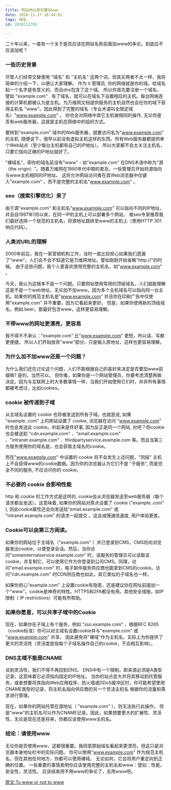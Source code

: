 ```yaml
---
title: 网站地址是否要加www
date: 2018-11-27 16:44:01
tags: 域名
id: 2018112701

---
```


二十年以来，一直有一个关于是否应该在网站名称前面加www的争论。到底应不应该加呢？
<!-- more -->

### 一些历史背景
尽管人们经常交替使用 "域名" 和 "主机名" 这两个词，但其实两者不太一样，我将简单的介绍一下，以便让大家理解。
作为 it 管理员, 你的网络就是你的域。给域名起一个名字是有意义的，而且dns包含了这个域。 所以你首先要注册一个域名，譬如  "example.com" . 有了域名，就可以在域名下设置相应的主机。每台网络连接的计算机都被认为是主机。为万维网文档提供服务的主机自然也会在你的域下获得主机名 "www"。因此得到了完整的域名（专业术语叫全限定域名）"www.example.com"  。 你也会对网络中其它主机做相同的操作, 无论你是否有web服务器，这就是主机在网络中的组织方式。

要转到"example.com" 域中的Web服务器，就要访问名为"www.example.com" 的主机. 随便说下，很早以前没有虚拟主机这样的东西。所有Web服务器都提供单个Web站点（至少每台主机都有自己的IP地址）。 所以大家都不会太关注主机名，只要它指向正确的IP地址就好了。

"裸域名"，即你的域名前没有"www" - 如"example.com" 在DNS术语中称为"源（the origin）"。随着万维网在1990年代中期的普及，一些管理员开始将源指向与www主机相同的IP地址。 这将允许网站访问者在其Web浏览器中仅键入"example.com" ，而不是完整的主机名"www.example.com" 。

### seo（搜索引擎优化）来了
由于源"example.com" 和主机名"www.example.com" 可以指向不同的IP地址，并且自1997年1月以来，在同一IP的主机上可以部署多个网站， 
做seo专家推荐我们最好选择一个规范的主机名，将源地址跳转至www的主机上（使用HTTP 301响应代码）。



### 人类对URL的理解
2000年前后，我在一家营销机构工作，当时一直比较担心如果我们遗漏了"www"，人们会不会不知道它是万维网地址。譬如刚刚开始省略"http://"的时候。 由于这些问题，我个人更喜欢使用完整的主机名，如"www.example.com" 。

今天，我认为这根本不是一个问题。只要网站使用常用的顶级域名，人们就能理解这是不是一个web地址，无论加不加www。因为多个主机域名可以指向同一台主机。如果你的规范主机名是"www.example.com" 并且你在印刷广告中仅使用"example.com" 并不重要，因为它看起来更好。 但是，如果你使用新的顶级域名，例如.beer，那最好包含www，这样更容易理解。

### 不带www的网址更漂亮，更容易
我不得不不承认："example.com" 比"www.example.com" 更短，所以读、写都更便捷。 所以人们开始放弃"www"部分，只是输入原地址，这样也更容易理解。

### 为什么加不加www还是一个问题？
为什么我们还在讨论这个问题，人们不能根据自己的喜好来决定是否要加www前缀嘛?
是的，当然可以。
但你看，如果你是一个网站管理员，你要考虑清楚再做决定。因为与互联网上的大多数事情一样，当我们开始使用它们时，并非所有事情都被考虑过，比如cookies。

### cookie 被传递到子域

从主域名设置的 cookie 也将被发送到所有子域。也就是说, 如果 "example..com"   上的网站设置了 cookie, 浏览器在访问 "www.example.com"   时也会发送此 cookie。听起来是件好事, 因为反正是同一个网站, 对吧？但cookie 也会被送到 "cdn.example.com"  、"email.example.com"  、"intranet.example.com"  、thirdpartyservice.example.com 等。而且当第三方服务使用你的域名是，也会获取主域名的cookie。

而在"www.example.com"   中设置的 cookie 将不会发生上述问题，"同级" 主机上不会获得www的cookie数据。因为你的浏览器认为它们不是 "子服务", 而是完全不同的服务, 不应访问你的 cookie。



### 不必要的 cookie 会影响性能

http 和 cookie 的工作方式是这样的, cookie会从浏览器发送至web服务器（每个请求都会发送）。这意味着, 如果你的网站对原点设置了 cookie ("example..com"  ), 则此cookie属性还会向发送给"email.example.com"   或 "intranet.example.com"  的请求一起提交 。这会减慢通信速度, 用户体验更差。


### Cookie可以由第三方阅读。 

如果你的网站位于主域名（"example.com" ）并已登录到CMS，CMS将向浏览器发出cookie，以便登录会话。然后，当你访问"someinternalservice.example.com" 时，该服务的管理员可以读取该cookie，并复制它，可以使用它作为你登录到公司CMS。同理，访问"email.example.com" 时，电子邮件服务供应商也能拿到CMS的cookie。访问"cdn.example.com" 时CDN供应商也如此，其它类似的子域名也一样。

如果你担心"example.com" 上设置cookie有隐患，还是建议你在网址前面加一个"www"。cookie是神奇的特性。HTTPS和2FA都没有用。其他安全措施，如IP限制（ IP restrictions）可能有所帮助。


### 如果你愿意，可以共享子域中的Cookie
现在，如果你在子域上有个服务，例如 "sso.example.com" ，根据RFC 6265（cookie标准）你可以对主域名设置cookie并与"example.com" 或 "www.example.com"  共享。 因此避免将"裸域"作为主机名，实际上为你提供了更大的灵活性（灵活度是指每个子域名操作自己的cookie，不会相互影响）。


### DNS主域不能是CNAME 
谈到灵活性，我们不得不再回到DNS。 
DNS中有一个限制，即来源必须是A类型记录，这意味着它必须指向固定的IP地址。 
当你的站点变大并将其移动到托管服务，或者想要将其指向Web应用程序、防火墙或DDoS缓冲区时，你可能希望使用CNAME类型的记录，将主机名指向供应商的另一个灵活主机名 根据你的流量和需求进行管理。

现在，如果你的网站托管在源地址（ "example.com" ），则无法执行此操作。 但是"www"的主机名可以作为CNAME记录。因此，如果想要更大的扩展性、灵活性，无论是现在还是将来，你都应该使用www主机名。

### 结论：请使用www
无论你是否使用www，这都很重要。我同意原始域名看起来更漂亮，但这只是浏览器本身地址栏中的实际问题。 你可以使用"www.example.com" 作为规范主机名，但在其他任何地方，你都可以使用裸域。 无论如何，它会将用户重定向到正确的位置。
一些重要的事情表明你应该使用完整的主机名和www：譬如：性能，安全性，灵活性。
应该结束用不用www的争论了，去用www吧。

[原文:To www or not to www](https://bjornjohansen.no/www-or-not?utm_source=wanqu.co&utm_campaign=Wanqu+Daily&utm_medium=website)
